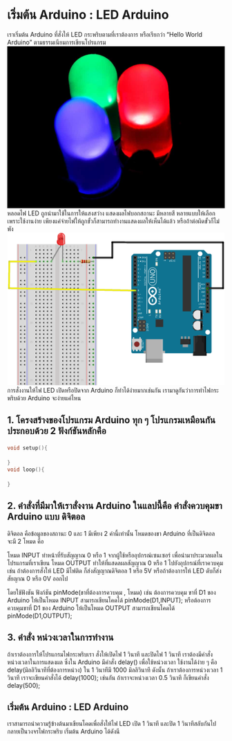 # เริ่มต้น Arduino : LED Arduino
เราเริ่มต้น Arduino ที่สั่งให้ LED กระพริบตามที่เราต้องการ หรือเรียกว่า “Hello World Arduino” ตามธรรมเนียมการเขียนโปรแกรม
![RBG-LED](img/RBG-LED.jpg)
หลอดไฟ LED ถูกนำมาใช้ในการให้แสงสว่าง แสดงผลไฟบอกสถานะ มีหลายสี หลายแบบให้เลือก เพราะใช้งานง่าย เพียงแค่จ่ายไฟให้ถูกขั้วก็สามารถทำงานแสดงผลให้เห็นได้แล้ว หรือถ้าต่อผิดขั้วก็ไม่พัง
![Hardware-Setup](img/Hardware-Setup.png)
การสั่งงานให้ไฟ LED เปิดหรือปิดจาก Arduino ก็ทำได้ง่ายมากเช่นกัน เรามาดูกันว่าการทำไฟกระพริบด้วย Arduino จะง่ายแค่ไหน

## 1. โครงสร้างของโปรแกรม Arduino ทุก ๆ โปรแกรมเหมือนกัน ประกอบด้วย 2 ฟังก์ชันหลักคือ

```cpp
void setup(){
 
}
void loop(){

}
```

## 2. คำสั่งที่มีมาให้เราสั่งงาน Arduino ในแลปนี้คือ คำสั่งควบคุมขา Arduino แบบ ดิจิตอล
ดิจิตอล คือข้อมูลของสถานะ 0 และ 1 มีเพียง 2 ค่านี้เท่านั้น
โหมดของขา Arduino ที่เป็นดิจิตอล จะมี 2 โหมด คือ

 โหมด INPUT ทำหน้าที่รับสัญญาณ 0 หรือ 1 จากผู้ใช้หรืออุปกรณ์เซนเซอร์ เพื่อนำมาประมวลผลในโปรแกรมที่เราเขียน
 โหมด OUTPUT  ทำให้ที่แสดลผลสัญญาณ 0 หรือ 1 ไปยังอุปกรณ์ที่เราควบคุม เช่น ถ้าต้องการสั่งให้ LED มีไฟติด ก็ส่งสัญญาณดิจิตอล 1 หรือ 5V หรือถ้าต้องการให้ LED ดับก็ส่งสัยญาณ 0 หรือ 0V ออกไป
  
โดยใช้ฟังชัน
 ฟังก์ชัน pinMode(ขาที่ต้องการควบคุม , โหมด) เช่น 
  ต้องการควบคุม ขาที่ D1 ของ Arduino ให้เป็นโหมด INPUT  สามารถเขียนโคดได้ pinMode(D1,INPUT);
  หรือต้องการควบคุมขาที่ D1 ของ Arduino ให้เป็นโหมด OUTPUT สามารถเขียนโคดได้ pinMode(D1,OUTPUT);
  
## 3. คำสั่ง หน่วงเวลาในการทำงาน
ถ้าเราต้องการให้โปรแกรมไฟกระพริบเรา สั่งให้เปิดไฟ 1 วินาที และปิดไฟ 1 วินาที เราต้องมีคำสั่งหน่วงเวลาในการแสดงผล ซึ่งใน Arduino มีคำสั่ง delay() เพื่อใช้หน่วงเวลา ใช้งานได้ง่าย ๆ คือ
  delay(มิลลิวินาทีที่ต้องการหน่วง) ใน 1 วินาทีมี 1000 มิลลิวินาที ดังนั้น ถ้าเราต้องการหน่วงเวลา 1 วินาที เราจะเขียนคำสั่งได้ delay(1000); เช่นกัน ถ้าเราจะหน่วงเวลา 0.5 วินาที ก็เขียนคำสั่ง delay(500);
  
## เริ่มต้น Arduino : LED Arduino
เราสามารถนำความรู้ข้างต้นมาเขียนโคดเพื่อสั่งให้ไฟ LED เปิด 1 วินาที และปิด 1 วินาทีสลับกันไป กลายเป็นวงจรไฟกระพริบ เริ่มต้น Arduino ได้ดังนี
